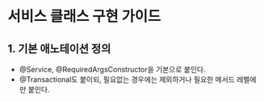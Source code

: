 # 서비스 클래스 구현 가이드

## 1. 기본 애노테이션 정의
- @Service, @RequiredArgsConstructor을 기본으로 붙인다.
- @Transactional도 붙이되, 필요없는 경우에는 제외하거나 필요한 메서드 레벨에만 붙인다.

